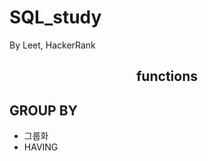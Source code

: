 # SQL_study
By Leet, HackerRank

<div align="center"><h2> functions </h2></div>

## GROUP BY
- 그룹화
- HAVING
